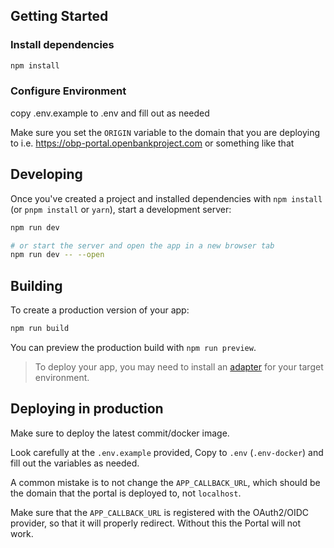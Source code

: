 ## Getting Started

### Install dependencies
```bash
npm install
```

### Configure Environment
copy .env.example to .env and fill out as needed 

Make sure you set the `ORIGIN` variable to the domain that you are deploying to i.e. https://obp-portal.openbankproject.com or something like that

## Developing

Once you've created a project and installed dependencies with `npm install` (or `pnpm install` or `yarn`), start a development server:

```bash
npm run dev

# or start the server and open the app in a new browser tab
npm run dev -- --open
```

## Building

To create a production version of your app:

```bash
npm run build
```

You can preview the production build with `npm run preview`.

> To deploy your app, you may need to install an [adapter](https://svelte.dev/docs/kit/adapters) for your target environment.

## Deploying in production
Make sure to deploy the latest commit/docker image.

Look carefully at the `.env.example` provided, Copy to `.env` (`.env-docker`) and fill out the variables as needed. 

A common mistake is to not change the `APP_CALLBACK_URL`, which should be the domain that the portal is deployed to, not `localhost`.

Make sure that the `APP_CALLBACK_URL` is registered with the OAuth2/OIDC provider, so that it will properly redirect. Without this the Portal will not work. 



